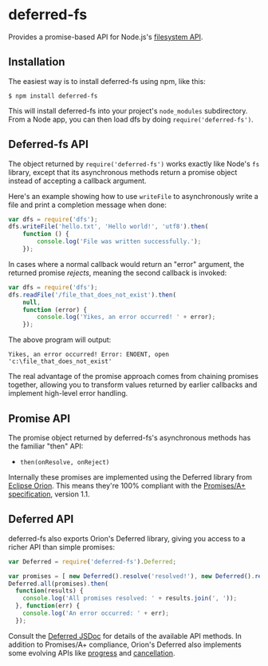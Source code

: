 # deferred-fs

Provides a promise-based API for Node.js's [filesystem API](http://nodejs.org/api/fs.html).

## Installation

The easiest way is to install deferred-fs using npm, like this:

```
$ npm install deferred-fs
```

This will install deferred-fs into your project's ```node_modules``` subdirectory. From a Node app, you can then load dfs by doing ```require('deferred-fs')```.

## Deferred-fs API

The object returned by ```require('deferred-fs')``` works exactly like Node's ```fs``` library, except that its asynchronous methods return a promise object instead of accepting a callback argument.

Here's an example showing how to use ```writeFile``` to asynchronously write a file and print a completion message when done:

```js
var dfs = require('dfs');
dfs.writeFile('hello.txt', 'Hello world!', 'utf8').then(
    function () {
        console.log('File was written successfully.');
    });
```

In cases where a normal callback would return an "error" argument, the returned promise *rejects*, meaning the second callback is invoked:

```js
var dfs = require('dfs');
dfs.readFile('/file_that_does_not_exist').then(
	null,
    function (error) {
        console.log('Yikes, an error occurred! ' + error);
    });
```

The above program will output:

```
Yikes, an error occurred! Error: ENOENT, open 'c:\file_that_does_not_exist'
```

The real advantage of the promise approach comes from chaining promises together, allowing you to transform values returned by earlier callbacks
and implement high-level error handling.

## Promise API
The promise object returned by deferred-fs's asynchronous methods has the familiar "then" API:

* ```then(onResolve, onReject)```

Internally these promises are implemented using the Deferred library from [Eclipse Orion](http://eclipse.org/orion). This means they're 100% compliant with the [Promises/A+ specification](https://github.com/promises-aplus/promises-spec), version 1.1.

## Deferred API
deferred-fs also exports Orion's Deferred library, giving you access to a richer API than simple promises:

```js
var Deferred = require('deferred-fs').Deferred;

var promises = [ new Deferred().resolve('resolved!'), new Deferred().reject('rejected :(') ];
Deferred.all(promises).then(
  function(results) {
    console.log('All promises resolved: ' + results.join(', '));
  }, function(err) {
    console.log('An error occurred: ' + err);
  });
```

Consult the [Deferred JSDoc](https://orionhub.org/jsdoc/symbols/orion.Deferred.html) for details of the available API methods. In addition to Promises/A+ compliance,
Orion's Deferred also implements some evolving APIs like [progress](https://github.com/promises-aplus/progress-spec) and 
[cancellation](https://github.com/promises-aplus/cancellation-spec).
